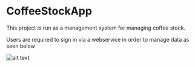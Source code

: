 # CoffeeStockApp

This project is run as a management system for managing coffee stock.

Users are required to sign in via a webservice in order to manage data as seen below

![alt text](./src/assets/img/login.png)